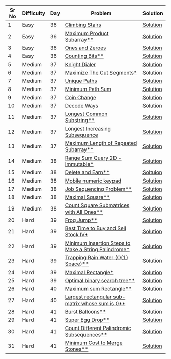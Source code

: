 | Sr No | Difficulty | Day | Problem                                                                                                                                                                                                                                     | Solution                                                                |
| ----- | ---------- | --- | ------------------------------------------------------------------------------------------------------------------------------------------------------------------------------------------------------------------------------------------- | ----------------------------------------------------------------------- |
| 1     | Easy       | 36  | [Climbing Stairs](https://leetcode.com/problems/climbing-stairs/)                                                                                                                                                                              | [Solution](./Easy/Climbing_Stairs.cpp)                                     |
| 2     | Easy       | 36  | [Maximum Product Subarray\*\*](./Easy/Maximum_Product_Subarray.cpp)                                                                                                                                                                            | [Solution](./Easy/Maximum_Product_Subarray.cpp)                            |
| 3     | Easy       | 36  | [Ones and Zeroes](https://leetcode.com/problems/ones-and-zeroes/)                                                                                                                                                                              | [Solution](./Easy/Ones_and_Zeroes.cpp)                                     |
| 4     | Easy       | 36  | [Counting Bits\*\*](https://leetcode.com/problems/counting-bits/submissions/)                                                                                                                                                                  | [Solution](./Easy/Counting_Bits.cpp)                                       |
| 5     | Medium     | 37  | [Knight Dialer](https://leetcode.com/problems/knight-dialer/)                                                                                                                                                                                  | [Solution](./Medium/Knight_Dialer.cpp)                                     |
| 6     | Medium     | 37  | [Maximize The Cut Segments\*](https://practice.geeksforgeeks.org/problems/cutted-segments1642/1)                                                                                                                                               | [Solution](./Medium/Maximize_The_Cut_Segments.cpp)                         |
| 7     | Medium     | 37  | [Unique Paths](https://leetcode.com/problems/unique-paths/)                                                                                                                                                                                    | [Solution](./Medium/Unique_Paths.cpp)                                      |
| 8     | Medium     | 37  | [Minimum Path Sum](https://leetcode.com/problems/minimum-path-sum/)                                                                                                                                                                            | [Solution](./Medium/Minimum_Path_Sum.cpp)                                  |
| 9     | Medium     | 37  | [Coin Change](https://leetcode.com/problems/coin-change/)                                                                                                                                                                                      | [Solution](./Medium/Coin_Change.cpp)                                       |
| 10    | Medium     | 37  | [Decode Ways](https://leetcode.com/problems/decode-ways/)                                                                                                                                                                                      | [Solution](./Medium/Decode_Ways.cpp)                                       |
| 11    | Medium     | 37  | [Longest Common Substring\*\*](https://practice.geeksforgeeks.org/problems/longest-common-substring1452/1)                                                                                                                                     | [Solution](./Medium/Longest_Common_Substring.cpp)                          |
| 12    | Medium     | 37  | [Longest Increasing Subsequence](https://leetcode.com/problems/longest-increasing-subsequence/)                                                                                                                                                | [Solution](./Medium/Longest_Increasing_Subsequence.cpp)                    |
| 13    | Medium     | 37  | [Maximum Length of Repeated Subarray\*\*](https://leetcode.com/problems/maximum-length-of-repeated-subarray/)                                                                                                                                  | [Solution](./Medium/Maximum_Length_of_Repeated_Subarray.cpp)               |
| 14    | Medium     | 38  | [Range Sum Query 2D - Immutable\*](https://leetcode.com/problems/range-sum-query-2d-immutable/)                                                                                                                                                | [Solution](./Medium/Range_Sum_Query_2D_Immutable.cpp)                      |
| 15    | Medium     | 38  | [Delete and Earn\*\*](https://leetcode.com/problems/delete-and-earn/)                                                                                                                                                                          | [Soltuion](./Medium/Delete_and_Earn.cpp)                                   |
| 16    | Medium     | 38  | [Mobile numeric keypad](https://practice.geeksforgeeks.org/problems/mobile-numeric-keypad5456/1)                                                                                                                                               | [Solution](./Medium/Mobile_numeric_keypad.cpp)                             |
| 17    | Medium     | 38  | [Job Sequencing Problem\*\*](https://practice.geeksforgeeks.org/problems/job-sequencing-problem-1587115620/1?utm_source=geeksforgeeks&utm_medium=ml_article_practice_tab&utm_campaign=article_practice_tab)                                    | [Solution](./Medium/Job_Sequencing_Problem.cpp)                            |
| 18    | Medium     | 38  | [Maximal Square\*\*](https://leetcode.com/problems/maximal-square/)                                                                                                                                                                            | [Solution](./Medium/Maximal_Square.cpp)                                    |
| 19    | Medium     | 38  | [Count Square Submatrices with All Ones\*\*](https://leetcode.com/problems/count-square-submatrices-with-all-ones/)                                                                                                                            | [Solution](./Medium/Count_Square_Submatrices_with_All_Ones.cpp)            |
| 20    | Hard       | 39  | [Frog Jump\*\*](https://leetcode.com/problems/frog-jump/submissions/)                                                                                                                                                                          | [Solution](./Hard/Frog_Jump.cpp)                                           |
| 21    | Hard       | 39  | [Best Time to Buy and Sell Stock IV\*](https://leetcode.com/problems/best-time-to-buy-and-sell-stock-iv/)                                                                                                                                      | [Solution](./Hard/Best_Time_to_Buy_and_Sell_Stock_IV.cpp)                  |
| 22    | Hard       | 39  | [Minimum Insertion Steps to Make a String Palindrome\*](https://leetcode.com/problems/minimum-insertion-steps-to-make-a-string-palindrome/)                                                                                                    | [Solution](./Hard/Minimum_Insertion_Steps_to_Make_a_String_Palindrome.cpp) |
| 23    | Hard       | 39  | [Trapping Rain Water (O(1) Space)\*\*](https://leetcode.com/problems/trapping-rain-water/)                                                                                                                                                     | [Solution](./Hard/Trapping_Rain_Water.cpp)                                 |
| 24    | Hard       | 39  | [Maximal Rectangle\*](https://leetcode.com/problems/maximal-rectangle/)                                                                                                                                                                        | [Solution](./Hard/Maximal_Rectangle.cpp)                                   |
| 25    | Hard       | 39  | [Optimal binary search tree\*\*](https://practice.geeksforgeeks.org/problems/optimal-binary-search-tree2214/1?utm_source=geeksforgeeks&utm_medium=ml_article_practice_tab&utm_campaign=article_practice_tab)                                   | [Solution](./Hard/Optimal_binary_search_tree.cpp)                          |
| 26    | Hard       | 40  | [Maximum sum Rectangle\*\*](https://practice.geeksforgeeks.org/problems/maximum-sum-rectangle2948/1?utm_source=geeksforgeeks&utm_medium=ml_article_practice_tab&utm_campaign=article_practice_tab)                                             | [Solution](./Hard/Maximum_sum_Rectangle.cpp)                               |
| 27    | Hard       | 40  | [Largest rectangular sub-matrix whose sum is 0\*\*](https://practice.geeksforgeeks.org/problems/largest-rectangular-sub-matrix-whose-sum-is-0/1?utm_source=geeksforgeeks&utm_medium=ml_article_practice_tab&utm_campaign=article_practice_tab) | [Solution](./Hard/Largest_rectangular_sub_matrix_whose_sum_is_0.cpp)       |
| 28    | Hard       | 41  | [Burst Balloons\*\*](./Hard/Burst_Balloons.cpp)                                                                                                                                                                                                | [Solution](https://leetcode.com/problems/burst-balloons/)                  |
| 29    | Hard       | 41  | [Super Egg Drop\*\*](https://leetcode.com/problems/super-egg-drop/)                                                                                                                                                                            | [Solution]()                                                               |
| 30    | Hard       | 41  | [Count Different Palindromic Subsequences\*\*](https://leetcode.com/problems/count-different-palindromic-subsequences/)                                                                                                                        | [Solution]()                                                               |
| 31    | Hard       | 41  | [Minimum Cost to Merge Stones\*\*](https://leetcode.com/problems/minimum-cost-to-merge-stones/)                                                                                                                                                | [Solution]()                                                               |
